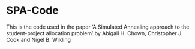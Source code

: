 # SPA-Code
This is the code used in the paper ‘A Simulated Annealing approach to the student-project allocation problem’ by Abigail H. Chown, Christopher J. Cook and Nigel B. Wilding
